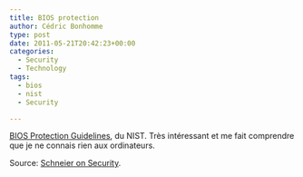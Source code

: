 ```yaml
---
title: BIOS protection
author: Cédric Bonhomme
type: post
date: 2011-05-21T20:42:23+00:00
categories:
  - Security
  - Technology
tags:
  - bios
  - nist
  - Security

---
```

[BIOS Protection Guidelines][1], du NIST.
Très intéressant et me fait comprendre que je ne connais rien aux ordinateurs.

Source: [Schneier on Security][2].

 [1]: http://csrc.nist.gov/publications/nistpubs/800-147/NIST-SP800-147-April2011.pdf
 [2]: http://www.schneier.com/blog/archives/2011/05/bios_protection.html